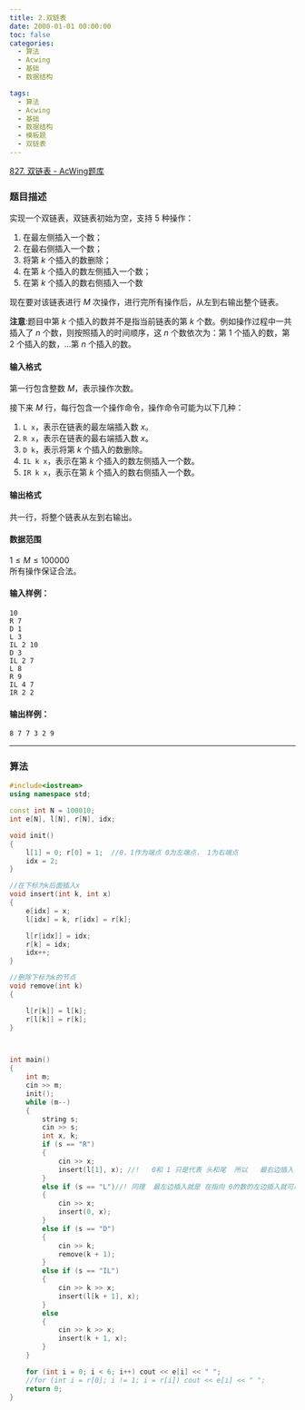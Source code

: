```yaml
---
title: 2.双链表
date: 2000-01-01 00:00:00
toc: false
categories:
  - 算法
  - Acwing
  - 基础
  - 数据结构

tags:
  - 算法
  - Acwing
  - 基础
  - 数据结构
  - 模板题
  - 双链表
---
```


[827. 双链表 - AcWing题库](https://www.acwing.com/problem/content/829/)


### 题目描述
实现一个双链表，双链表初始为空，支持 $5$ 种操作：

1.  在最左侧插入一个数；
2.  在最右侧插入一个数；
3.  将第 $k$ 个插入的数删除；
4.  在第 $k$ 个插入的数左侧插入一个数；
5.  在第 $k$ 个插入的数右侧插入一个数

现在要对该链表进行 $M$ 次操作，进行完所有操作后，从左到右输出整个链表。

**注意**:题目中第 $k$ 个插入的数并不是指当前链表的第 $k$ 个数。例如操作过程中一共插入了 $n$ 个数，则按照插入的时间顺序，这 $n$ 个数依次为：第 $1$ 个插入的数，第 $2$ 个插入的数，…第 $n$ 个插入的数。

#### 输入格式

第一行包含整数 $M$，表示操作次数。

接下来 $M$ 行，每行包含一个操作命令，操作命令可能为以下几种：

1.  `L x`，表示在链表的最左端插入数 $x$。
2.  `R x`，表示在链表的最右端插入数 $x$。
3.  `D k`，表示将第 $k$ 个插入的数删除。
4.  `IL k x`，表示在第 $k$ 个插入的数左侧插入一个数。
5.  `IR k x`，表示在第 $k$ 个插入的数右侧插入一个数。

#### 输出格式

共一行，将整个链表从左到右输出。

#### 数据范围

$1 \le M \le 100000$  
所有操作保证合法。

#### 输入样例：

```
10
R 7
D 1
L 3
IL 2 10
D 3
IL 2 7
L 8
R 9
IL 4 7
IR 2 2
```

#### 输出样例：

```
8 7 7 3 2 9
```

---
### 算法
```cpp
#include<iostream>
using namespace std;

const int N = 100010;
int e[N], l[N], r[N], idx;

void init()
{
    l[1] = 0; r[0] = 1;  //0，1作为端点 0为左端点， 1为右端点
    idx = 2;
}

//在下标为k后面插入x
void insert(int k, int x)
{
    e[idx] = x;
    l[idx] = k, r[idx] = r[k];

    l[r[idx]] = idx;
    r[k] = idx;
    idx++;
}

//删除下标为k的节点
void remove(int k)
{

    l[r[k]] = l[k];
    r[l[k]] = r[k];
}



int main()
{
    int m;
    cin >> m;
    init();
    while (m--)
    {
        string s;
        cin >> s;
        int x, k;
        if (s == "R")
        {
            cin >> x;
            insert(l[1], x); //!   0和 1 只是代表 头和尾  所以   最右边插入 只要在  指向 1的 那个点的右边插入就可以了
        }
        else if (s == "L")//! 同理  最左边插入就是 在指向 0的数的左边插入就可以了   也就是可以直接在 0的 有右边插入
        {
            cin >> x;
            insert(0, x);
        }
        else if (s == "D")
        {
            cin >> k;
            remove(k + 1);
        }
        else if (s == "IL")
        {
            cin >> k >> x;
            insert(l[k + 1], x);
        }
        else
        {
            cin >> k >> x;
            insert(k + 1, x);
        }
    }

    for (int i = 0; i < 6; i++) cout << e[i] << " ";
    //for (int i = r[0]; i != 1; i = r[i]) cout << e[i] << " ";
    return 0;
}
```
